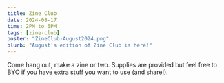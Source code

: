 ```yaml
---
title: Zine Club
date: 2024-08-17
time: 2PM to 6PM
tags: [zine-club]
poster: "ZineClub-August2024.png"
blurb: "August's edition of Zine Club is here!"
---
```


Come hang out, make a zine or two.
Supplies are provided but feel free to BYO if you have extra stuff you want to use (and share!).

